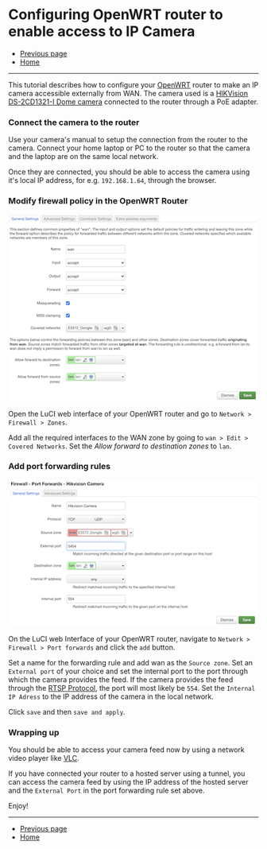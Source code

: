 # Configuring OpenWRT router to enable access to IP Camera

* [Previous page](https://pulakk.github.io/blog/remote-camera/accessing-router-through-internet) 
* [Home](https://pulakk.github.io/blog/remote-camera/) 

---

This tutorial describes how to configure your [OpenWRT](https://openwrt.org/)
router to make an IP camera accessible externally
from WAN. The camera used is a 
[HIKVision DS-2CD1321-I Dome camera](https://www.hikvision.com/ph/products/IP-Products/Network-Cameras/Value-Series/DS-2CD1321-I/)
connected to the router through a PoE adapter. 

### Connect the camera to the router
Use your camera's manual to setup the connection from the router to the camera. 
Connect your home laptop or PC to the router so that the camera and the laptop 
are on the same local network.

Once they are connected, you should be able to access the camera using it's
local IP address, for e.g. `192.168.1.64`, through the browser.

### Modify firewall policy in the OpenWRT Router

![Firewall Settings for zones in OpenWRT Router](https://raw.githubusercontent.com/pulakk/blog/main/remote-camera/images/open-firewall-zone-config.png)

Open the LuCI web interface of your OpenWRT router and go to `Network > Firewall > Zones`.

Add all the required interfaces to the WAN zone by going to `wan > Edit > Covered Networks`.
Set the *Allow forward to destination zones* to `lan`.

### Add port forwarding rules

![Firewall settings for Port forward in OpenWRT Router](https://raw.githubusercontent.com/pulakk/blog/main/remote-camera/images/openwrt-firewall-port-forward.png)

On the LuCI web Interface of your OpenWRT router, navigate to `Network > Firewall > Port forwards` 
and click the `add` button.

Set a name for the forwarding rule and add wan as the `Source zone`. Set an `External port` of your choice and 
set the internal port to the port through which the camera provides the feed. If the camera provides the feed
through the [RTSP Protocol](https://en.wikipedia.org/wiki/Real_Time_Streaming_Protocol), the port will 
most likely be `554`. Set the `Internal IP Adress` to the IP address of the camera in the local network.

Click `save` and then `save and apply`.

### Wrapping up
You should be able to access your camera feed now by using a network video player like 
[VLC](https://www.videolan.org/vlc/).

If you have connected your router to a hosted server using a tunnel, you can access
the camera feed by using the IP address of the hosted server and the `External Port`
in the port forwarding rule set above.

Enjoy!

---
* [Previous page](https://pulakk.github.io/blog/remote-camera/accessing-router-through-internet) 
* [Home](https://pulakk.github.io/blog/remote-camera/) 

